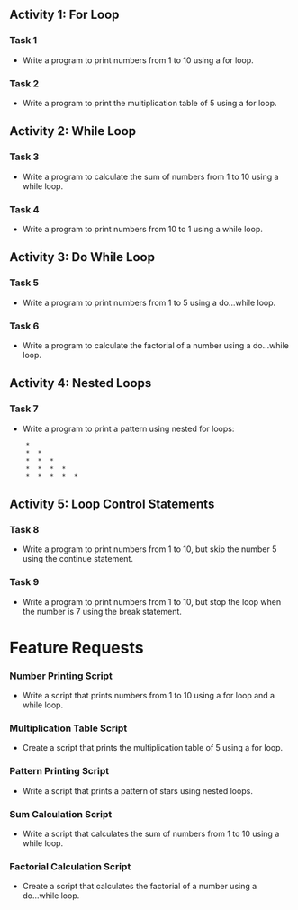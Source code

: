 ## Activity 1: For Loop

### Task 1
- Write a program to print numbers from 1 to 10 using a for loop.

### Task 2
- Write a program to print the multiplication table of 5 using a for loop.

## Activity 2: While Loop

### Task 3
- Write a program to calculate the sum of numbers from 1 to 10 using a while loop.

### Task 4
- Write a program to print numbers from 10 to 1 using a while loop.

## Activity 3: Do While Loop

### Task 5
- Write a program to print numbers from 1 to 5 using a do...while loop.

### Task 6
- Write a program to calculate the factorial of a number using a do...while loop.

## Activity 4: Nested Loops

### Task 7
- Write a program to print a pattern using nested for loops:

```
    *
    *  *
    *  *  *
    *  *  *  *
    *  *  *  *  *
```

## Activity 5: Loop Control Statements

### Task 8
- Write a program to print numbers from 1 to 10, but skip the number 5 using the continue statement.

### Task 9
- Write a program to print numbers from 1 to 10, but stop the loop when the number is 7 using the break statement.

# Feature Requests

### Number Printing Script
- Write a script that prints numbers from 1 to 10 using a for loop and a while loop.

### Multiplication Table Script
- Create a script that prints the multiplication table of 5 using a for loop.

### Pattern Printing Script
- Write a script that prints a pattern of stars using nested loops.

### Sum Calculation Script
- Write a script that calculates the sum of numbers from 1 to 10 using a while loop.

### Factorial Calculation Script
- Create a script that calculates the factorial of a number using a do...while loop.

